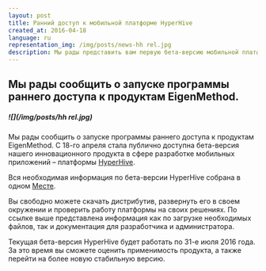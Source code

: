 ```yaml
---
layout: post
title: Ранний доступ к мобильной платформе HyperHive
created_at: 2016-04-18
language: ru
representation_img: /img/posts/news-hh rel.jpg
description: Мы рады представить вам первую бета-версию мобильной платформы HyperHive.
---
```


## Мы рады сообщить о запуске программы раннего доступа к продуктам EigenMethod.

##### ![](/img/posts/hh rel.jpg)

Мы рады сообщить о запуске программы раннего доступа к продуктам EigenMethod. С 18-го апреля стала публично доступна бета-версия нашего инновационного продукта в сфере разработке мобильных приложений – платформы [HyperHive][hh].  
 
Вся необходимая информация по бета-версии HyperHive собрана в одном [Месте][HH].  
 
Вы свободно можете скачать дистрибутив, развернуть его в своем окружении и проверить работу платформы на своих решениях. По ссылке выше представлена информация как по загрузке необходимых файлов, так и документация для разработчика и администратора.  
 
Текущая бета-версия HyperHive будет работать по 31-е июля 2016 года. За это время вы сможете оценить применимость продукта, а также перейти на более новую стабильную версию.  


[//]: #
   [HH]: <http://hhive.eap.eigenmethod.com>
   [hh]: <http://eigenmethod.ru/products/hh/>
